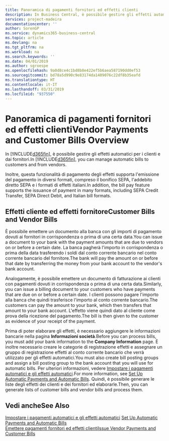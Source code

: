 ```yaml
---
title: Panoramica di pagamenti fornitori ed effetti clienti
description: In Business Central, è possibile gestire gli effetti automatici per i clienti e dai fornitori.
services: project-madeira
documentationcenter: ''
author: SorenGP
ms.service: dynamics365-business-central
ms.topic: article
ms.devlang: na
ms.tgt_pltfrm: na
ms.workload: na
ms.search.keywords: ''
ms.date: 04/01/2019
ms.author: sgroespe
ms.openlocfilehash: 9a0d8ce4c1bd8b8e422ef5b6aea587190dd0ef53
ms.sourcegitcommit: bd78a5d990c9e83174da1409076c22df8b35eafd
ms.translationtype: HT
ms.contentlocale: it-IT
ms.lasthandoff: 03/31/2019
ms.locfileid: "937550"
---
```

# <a name="vendor-payments-and-customer-bills-overview"></a><span data-ttu-id="7bbca-103">Panoramica di pagamenti fornitori ed effetti clienti</span><span class="sxs-lookup"><span data-stu-id="7bbca-103">Vendor Payments and Customer Bills Overview</span></span>
<span data-ttu-id="7bbca-104">In [!INCLUDE[d365fin](../../includes/d365fin_md.md)], è possibile gestire gli effetti automatici per i clienti e dai fornitori.</span><span class="sxs-lookup"><span data-stu-id="7bbca-104">In [!INCLUDE[d365fin](../../includes/d365fin_md.md)], you can manage automatic bills to customers and from vendors.</span></span>  

<span data-ttu-id="7bbca-105">Inoltre, questa funzionalità di pagamento degli effetti supporta l'emissione del pagamento in diversi formati, compreso il bonifico SEPA, l'addebito diretto SEPA e i formati di effetti italiani.</span><span class="sxs-lookup"><span data-stu-id="7bbca-105">In addition, the bill pay feature supports the issuance of payment in many formats, including SEPA Credit Transfer, SEPA Direct Debit, and Italian bill formats.</span></span>  

## <a name="customer-bills-and-vendor-bills"></a><span data-ttu-id="7bbca-106">Effetti cliente ed effetti fornitore</span><span class="sxs-lookup"><span data-stu-id="7bbca-106">Customer Bills and Vendor Bills</span></span>  
<span data-ttu-id="7bbca-107">È possibile emettere un documento alla banca con gli importi di pagamento dovuti ai fornitori in corrispondenza o prima di una certa data.</span><span class="sxs-lookup"><span data-stu-id="7bbca-107">You can issue a document to your bank with the payment amounts that are due to vendors on or before a certain date.</span></span> <span data-ttu-id="7bbca-108">La banca pagherà l'importo in corrispondenza o prima della data trasferendo i soldi dal conto corrente bancario nel conto corrente bancario del fornitore.</span><span class="sxs-lookup"><span data-stu-id="7bbca-108">The bank will pay the amount on or before that date by transferring the money from your bank account to the vendor's bank account.</span></span>  

<span data-ttu-id="7bbca-109">Analogamente, è possibile emettere un documento di fatturazione ai clienti con pagamenti dovuti in corrispondenza o prima di una certa data.</span><span class="sxs-lookup"><span data-stu-id="7bbca-109">Similarly, you can issue a billing document to your customers who have payments that are due on or before a certain date.</span></span> <span data-ttu-id="7bbca-110">I clienti possono pagare l'importo alla banca che quindi trasferisce l'importo al conto corrente bancario.</span><span class="sxs-lookup"><span data-stu-id="7bbca-110">The customers can pay the amount to your bank, which then transfers that amount to your bank account.</span></span> <span data-ttu-id="7bbca-111">L'effetto viene quindi dato al cliente come prova della ricezione del pagamento.</span><span class="sxs-lookup"><span data-stu-id="7bbca-111">The bill is then given to the customer as evidence of your receipt of the payment.</span></span>  

<span data-ttu-id="7bbca-112">Prima di poter elaborare gli effetti, è necessario aggiungere le informazioni bancarie nella pagina **Informazioni società**.</span><span class="sxs-lookup"><span data-stu-id="7bbca-112">Before you can process bills, you must add your bank information to the **Company Information** page.</span></span> <span data-ttu-id="7bbca-113">È inoltre necessario creare le categorie di registrazione effetti e assegnare un gruppo di registrazione effetti al conto corrente bancario che verrà utilizzato per gli effetti automatici.</span><span class="sxs-lookup"><span data-stu-id="7bbca-113">You must also create bill posting groups and assign a bill posting group to the bank account that you will use for automatic bills.</span></span> <span data-ttu-id="7bbca-114">Per ulteriori informazioni, vedere [Impostare i pagamenti automatici e gli effetti automatici](how-to-set-up-automatic-payments-and-automatic-bills.md).</span><span class="sxs-lookup"><span data-stu-id="7bbca-114">For more information, see [Set Up Automatic Payments and Automatic Bills](how-to-set-up-automatic-payments-and-automatic-bills.md).</span></span> <span data-ttu-id="7bbca-115">Quindi, è possibile generare le liste degli effetti dei clienti e dei fornitori ed elaborarle.</span><span class="sxs-lookup"><span data-stu-id="7bbca-115">Then, you can generate lists of customer bills and vendor bills and process them.</span></span>

## <a name="see-also"></a><span data-ttu-id="7bbca-116">Vedi anche</span><span class="sxs-lookup"><span data-stu-id="7bbca-116">See Also</span></span>  
 <span data-ttu-id="7bbca-117">[Impostare i pagamenti automatici e gli effetti automatici](how-to-set-up-automatic-payments-and-automatic-bills.md) </span><span class="sxs-lookup"><span data-stu-id="7bbca-117">[Set Up Automatic Payments and Automatic Bills](how-to-set-up-automatic-payments-and-automatic-bills.md) </span></span>  
  [<span data-ttu-id="7bbca-118">Emettere pagamenti fornitori ed effetti clienti</span><span class="sxs-lookup"><span data-stu-id="7bbca-118">Issue Vendor Payments and Customer Bills</span></span>](how-to-issue-vendor-payments-and-customer-bills.md)
